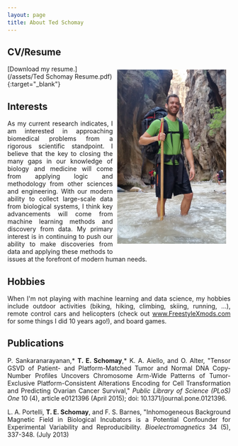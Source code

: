 ```yaml
---
layout: page
title: About Ted Schomay
---
```


## CV/Resume
<img align="right" src="/assets/images/Ted_Hiking.jpg" height="393" width="246" style="padding:10px;">

[Download my resume.](/assets/Ted Schomay Resume.pdf){:target="_blank"}  
<!-- <p align="justify">
I am planning to defend my PhD dissertation soon and am looking for opportunities in data science or computational biology. Let's talk if you have interesting and challenging problems that can be solved by advanced discovery from data.
</p>
-->

## Interests
<p align="justify">
As my current research indicates, I am interested in approaching biomedical problems from a rigorous scientific standpoint. I believe that the key to closing the many gaps in our knowledge of biology and medicine will come from applying logic and methodology from other sciences and engineering. With our modern ability to collect large-scale data from biological systems, I think key advancements will come from machine learning methods and discovery from data. My primary interest is in continuing to push our ability to make discoveries from data and applying these methods to issues at the forefront of modern human needs.
</p>

## Hobbies
<p align="justify">
When I'm not playing with machine learning and data science, my hobbies include outdoor activities (biking, hiking, climbing, skiing, running, ...), remote control cars and helicopters (check out <a href="http://freestylexmods.com/" target="_blank">www.FreestyleXmods.com</a> for some things I did 10 years ago!), and board games.
</p>


## Publications
<p align="justify">
P. Sankaranarayanan,* <b>T. E. Schomay</b>,* K. A. Aiello, and O. Alter, "Tensor GSVD of Patient- and Platform-Matched Tumor and Normal DNA Copy-Number Profiles Uncovers Chromosome Arm-Wide Patterns of Tumor-Exclusive Platform-Consistent Alterations Encoding for Cell Transformation and Predicting Ovarian Cancer Survival," <i>Public Library of Science (PLoS) One</i> 10 (4), article e0121396 (April 2015); doi: 10.1371/journal.pone.0121396.
</p>

<p align="justify">
L. A. Portelli, <b>T. E. Schomay</b>, and F. S. Barnes, "Inhomogeneous Background Magnetic Field in Biological Incubators is a Potential Confounder for Experimental Variability and Reproducibility. <i>Bioelectromagnetics</i> 34 (5), 337-348. (July 2013)
</p>